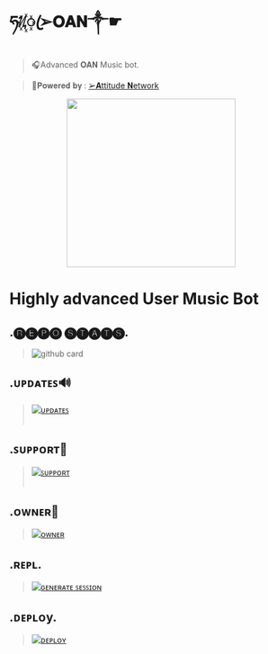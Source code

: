 

# ཧᜰ꙰ꦿ➢𝐎𝐀𝐍༒☛ 

</p>


> 🎧Advanced 𝐎𝐀𝐍 Music bot.

</p>

> 🔗𝐏𝐨𝐰𝐞𝐫𝐞𝐝 𝐛𝐲 : [➢𝐀ttitude 𝐍etwork](https://t.me/Attitude_Network)



</p>

<p align="center"><a href="Https://t.me/OAN_Support"><img src="https://telegra.ph/file/9245aebfee162bfbe951d.jpg" width="300"></a></p>

</p>

# Highly advanced User Music Bot



</p>

## .🅡🅔🅟🅞 🅢🅣🅐🅣🅢.

</p>

> ![github card](https://github-readme-stats.vercel.app/api/pin/?username=ItsAttitudeking&repo=OAN_Music&theme=dark)

</p>

## .ᴜᴩᴅᴀᴛᴇꜱ🔊

> [![ᴜᴩᴅᴀᴛᴇꜱ](https://img.shields.io/badge/ᴜᴩᴅᴀᴛᴇꜱ-Attitude_Network-red?style=for-the-badge&logo=telegram)](https://t.me/@Attitude_Network)</br></br>

</p>

## .ꜱᴜᴩᴩᴏʀᴛ🔧

> [![ꜱᴜᴩᴩᴏʀᴛ](https://img.shields.io/badge/ꜱᴜᴩᴩᴏʀᴛ-OAN_Support-red?style=for-the-badge&logo=telegram)](https://t.me/OAN_Support)</br></br>

</p>

## .ᴏᴡɴᴇʀ👑

> [![ᴏᴡɴᴇʀ](https://img.shields.io/badge/Telegram-Contact%20Me-informational)](https://t.me/ItsAttitudeking)

</p>

## .ʀᴇᴩʟ.

> [![ɢᴇɴᴇʀᴀᴛᴇ ꜱᴇꜱꜱɪᴏɴ](https://img.shields.io/badge/repl.it-generateString-yellowgreen)](https://replit.com/@AttitudeNetwork/AttitudeNetwork#main.py)

</p>

## .ᴅᴇᴩʟᴏy.

> [![ᴅᴇᴘʟᴏʏ](https://www.herokucdn.com/deploy/button.svg)](https://heroku.com/deploy?template=https://github.com/ItsAttitudeking/Oan_Music)
